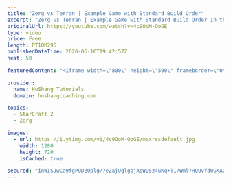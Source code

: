 ```yaml
---
title: "Zerg vs Terran | Example Game with Standard Build Order"
excerpt: "Zerg vs Terran | Example Game with Standard Build Order In this guide we learn how to defend early Terran attacks.  Coaching -------------------------------------------------------------------------- Interested in Starcraft lessons? Check out my website! I would love to help you improve and reach your"
originalUrl: https://youtube.com/watch?v=4c9OoM-OoGE
type: video
price: Free
length: PT10M29S
publishedDateTime: 2020-06-16T19:42:57Z
heat: 50

featuredContent: "<iframe width=\"800\" height=\"500\" frameborder=\"0\" src=\"https://www.youtube.com/embed/4c9OoM-OoGE\" allow=\"accelerometer; autoplay; encrypted-media; gyroscope; picture-in-picture\" allowfullscreen></iframe>"

provider:
  name: HuShang Tutorials
  domain: hushangcoaching.com

topics:
  - StarCraft 2
  - Zerg

images:
  - url: https://i.ytimg.com/vi/4c9OoM-OoGE/maxresdefault.jpg
    width: 1280
    height: 720
    isCached: true

secured: "inWISJwCa9fgPUDZOplg/7eZajUglgojAsWOSz4uKq+T1/Wml7HQUvfd0GKAzI8fDeNHeVvYJVi86fNMVhSyQGFuCOQGvZgct6CK8ZmqDMicdc6/jU29xwk/23yurRF2tzdFZ4Bw5MbEIxqulGwrHdbF0NbkhJXSa0oPsoAQKZVidtQ6cGmZzbDm1SHiDnDzlAEJTp6ciwuhLSlG0iRANHt+b4hRpg3GaJGKOM+QaJLYzf6XxVrml1nbKA7+w5u5hTDKyoxKHyUkDyCuozrtwUhZPU+LqviRNx4FWkEazfQHQ6FipskYRQZQYlHtUy569MIM8XtCanE0ne5pGh21VDRlWfwVNOYesB2Nf//jaB7txKW9/YVqkBrB1OWswtU9k27XcArlNp0QjEB4hFrund9EgqeDhrstJUWFs9NtGuE=;sntdZSa4ey4T5QIXzhgMPg=="
---
```


